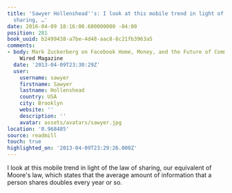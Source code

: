 ```yaml
---
title: 'Sawyer Hollenshead''s: I look at this mobile trend in light of the law of
  sharing, …'
date: 2016-04-09 18:16:00.600000000 -04:00
position: 281
book_uuid: b2499438-a7be-4d48-aac8-8c21fb3963a5
comments:
- body: Mark Zuckerberg on Facebook Home, Money, and the Future of Communication |
    Wired Magazine
  date: '2013-04-09T23:30:29Z'
  user:
    username: sawyer
    firstname: Sawyer
    lastname: Hollenshead
    country: USA
    city: Brooklyn
    website: ''
    description: ''
    avatar: assets/avatars/sawyer.jpg
location: '0.968485'
source: readmill
touch: true
highlighted_on: '2013-04-09T23:29:26.000Z'
---
```


I look at this mobile trend in light of the law of sharing, our equivalent of Moore's law, which states that the average amount of information that a person shares doubles every year or so.